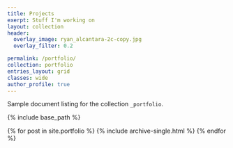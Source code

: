 ```yaml
---
title: Projects
exerpt: Stuff I'm working on
layout: collection
header:
  overlay_image: ryan_alcantara-2c-copy.jpg
  overlay_filter: 0.2

permalink: /portfolio/
collection: portfolio
entries_layout: grid
classes: wide
author_profile: true
---
```


Sample document listing for the collection `_portfolio`.

{% include base_path %}


{% for post in site.portfolio %}
  {% include archive-single.html %}
{% endfor %}
